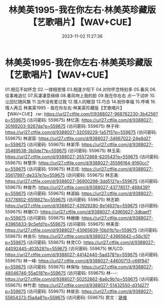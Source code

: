 ﻿---
title: 林美英1995-我在你左右·林美英珍藏版【艺歌唱片】【WAV+CUE】
date: 2023-11-02 11:27:36
categories: WAV车载音乐、镜像
tags: 华语中文
---
# 林美英1995-我在你左右·林美英珍藏版【艺歌唱片】【WAV+CUE】

01.相见不如怀念
02.一缕相思情
03.相逢夕阳下
04.对你怀念特别多
05.春风
06.往事难追忆
07.风凄凄意绵绵
08.春风吻上我的脸
09.我在你左右
点一下试听
10.让回忆随风飘
11.当作没有爱过我
12.情人的眼泪
13.巧合
14.祝你幸福
15.呼唤
16.情人再见
林美英1995 - 我在你左右·林美英珍藏版【艺歌唱片】【WAV+CUE】.rar: https://url27.ctfile.com/f/9388027-968762230-3b4256?p=559675
(访问密码: 559675)
林忆莲: https://url27.ctfile.com/d/9388027-30169203-9267da?p=559675
(访问密码: 559675)
林子祥: https://url27.ctfile.com/d/9388027-32059229-1a57f5?p=559675
(访问密码: 559675)
林淑容: https://url27.ctfile.com/d/9388027-34667022-24e8d2?p=559675
(访问密码: 559675)
林翠萍: https://url27.ctfile.com/d/9388027-35489538-3b0de7?p=559675
(访问密码: 559675)
林玉英: https://url27.ctfile.com/d/9388027-35572868-620543?p=559675
(访问密码: 559675)
林慧萍: https://url27.ctfile.com/d/9388027-35596164-8160cc?p=559675
(访问密码: 559675)
林志炫: https://url27.ctfile.com/d/9388027-35617997-de337e?p=559675
(访问密码: 559675)
林志美: https://url27.ctfile.com/d/9388027-36900298-3dd512?p=559675
(访问密码: 559675)
林俊杰: https://url27.ctfile.com/d/9388027-43778517-488439?p=559675
(访问密码: 559675)
林淑娟: https://url27.ctfile.com/d/9388027-43778802-65f882?p=559675
(访问密码: 559675)
林志颖: https://url27.ctfile.com/d/9388027-43929280-8e1463?p=559675
(访问密码: 559675)
林珊CD: https://url27.ctfile.com/d/9388027-43965627-3dbaef?p=559675
(访问密码: 559675)
林姗姗: https://url27.ctfile.com/d/9388027-43965633-9c5efd?p=559675
(访问密码: 559675)
林美音: https://url27.ctfile.com/d/9388027-43965639-10b01b?p=559675
(访问密码: 559675)
林良乐: https://url27.ctfile.com/d/9388027-43965642-c56c10?p=559675
(访问密码: 559675)
林灵CD: https://url27.ctfile.com/d/9388027-44092445-d03528?p=559675
(访问密码: 559675)
林凡CD: https://url27.ctfile.com/d/9388027-44142440-5ad378?p=559675
(访问密码: 559675)
林一峰: https://url27.ctfile.com/d/9388027-44600713-c66f94?p=559675
(访问密码: 559675)
林保怡: https://url27.ctfile.com/d/9388027-48046746-55a018?p=559675
(访问密码: 559675)
林---: https://url27.ctfile.com/d/9388027-50252862-8a6c9b?p=559675
(访问密码: 559675)
林竹君: https://url27.ctfile.com/d/9388027-51432550-d31d27?p=559675
(访问密码: 559675)
林俊吉: https://url27.ctfile.com/d/9388027-55854373-f5a4a8?p=559675
(访问密码: 559675)
原文：[链接](https://blog.sina.com.cn/s/blog_1647c7e76010313pf.html)